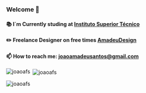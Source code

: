 <h3 align="left">Welcome 👋</h3>

#### 📚 I´m Currently studing at [Instituto Superior Técnico](https://tecnico.ulisboa.pt/pt/)
#### ✏️ Freelance Designer on free times [AmadeuDesign](https://www.behance.net/amadeudesign)
#### 📫 How to reach me: **joaoamadeusantos@gmail.com**


<p><img align="left" src="https://github-readme-stats-sigma-five.vercel.app/api/top-langs?username=joaoafs&show_icons=true&theme=dark&locale=en&layout=compact" alt="joaoafs" /></p>

<p>&nbsp;<img align="center" src="https://github-readme-stats-sigma-five.vercel.app/api?username=joaoafs&show_icons=true&theme=dark&locale=en" alt="joaoafs" /></p>

<p align="left"> <img src="https://komarev.com/ghpvc/?username=joaoafs&label=Profile%20views&color=0e75b6&style=flat" alt="joaoafs" /> </p>
